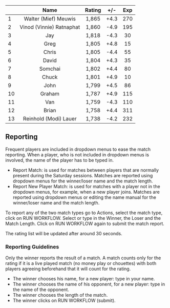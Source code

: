 | |Name|Rating|+/-|Exp|
|-|:--:|:----:|:-:|:-:|
|1|Walter (Mief) Meuwis|1,865|+4.3|270|
|2|Vinod (Vinnie) Ratnaphat|1,860|-4.9|195|
|3|Jay|1,818|-4.3|30|
|4|Greg|1,805|+4.8|15|
|5|Chris|1,805|-4.4|55|
|6|David|1,804|+4.3|35|
|7|Somchai|1,802|+4.4|80|
|8|Chuck|1,801|+4.9|10|
|9|John|1,799|+4.5|86|
|10|Graham|1,787|+4.9|115|
|11|Van|1,759|-4.3|110|
|12|Brian|1,758|+4.4|311|
|13|Reinhold (Modi) Lauer|1,738|-4.2|232|

 

## Reporting

Frequent players are included in dropdown menus to ease the match reporting.
When a player, who is not included in dropdown menus is involved, the name of the player has to be typed in.

- Report Match:  is used for matches between players that are normally present during the Saturday sessions.
Matches are reported using dropdown menus for the winner/loser name and the match length.
- Report New Player Match:  is used for matches with a player not in the dropdown menus, for example, when a new player joins.
Matches are reported using dropdown menus or editing the name manual for the winner/loser name and the match length.

To report any of the two match types go to Actions, select the match type, click on RUN WORKFLOW.
Select or type in the Winner, the Loser and the Match Length.
Click on RUN WORKFLOW again to submit the match report.

The rating list will be updated after around 30 seconds.

### Reporting Guidelines

Only the winner reports the result of a match.
A match counts only for the rating if it is a live played match (no money play or chouettes)
with both players agreeing beforehand that it will count for the rating.

- The winner chooses his name, for a new player: type in your name.
- The winner chooses the name of his opponent, for a new player: type in the name of the opponent.
- The winner chooses the length of the match.
- The winner clicks on RUN WORKFLOW (submit).
